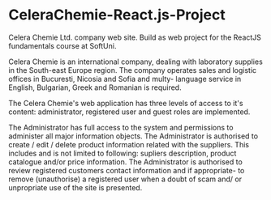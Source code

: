 # CeleraChemie-React.js-Project
Celera Chemie Ltd. company web site. Build as web project for the ReactJS fundamentals course at SoftUni.

Celera Chemie is an international company, dealing with laboratory supplies in the South-east Europe region. The company operates sales and logistic offices in Bucuresti, Nicosia and Sofia and multy- language service in English, Bulgarian, Greek and Romanian is required.

The Celera Chemie's web application has three levels of access to it's content: administrator, registered user and guest roles are implemented.

The Administrator has full access to the system and permissions to administer all major information objects. The Administrator is authorised to create / edit / delete product information related with the suppliers. This includes and is not limited to following: supliers description, product catalogue and/or price information. The Administrator is authorised to review registered customers contact information and if appropriate- to remove (unauthorise) a registered user when a doubt of scam and/ or unpropriate use of the site is presented. 
